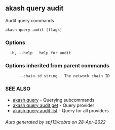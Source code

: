 ## akash query audit

Audit query commands

```
akash query audit [flags]
```

### Options

```
  -h, --help   help for audit
```

### Options inherited from parent commands

```
      --chain-id string   The network chain ID
```

### SEE ALSO

* [akash query](akash_query.md)	 - Querying subcommands
* [akash query audit get](akash_query_audit_get.md)	 - Query provider
* [akash query audit list](akash_query_audit_list.md)	 - Query for all providers

###### Auto generated by spf13/cobra on 28-Apr-2022
